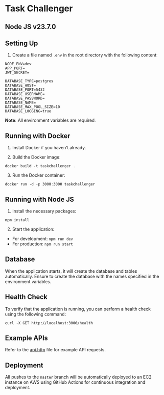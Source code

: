 # Task Challenger

## Node JS v23.7.0

## Setting Up

1. Create a file named `.env` in the root directory with the following content:

```
NODE_ENV=dev
APP_PORT=
JWT_SECRET=

DATABASE_TYPE=postgres
DATABASE_HOST=
DATABASE_PORT=5432
DATABASE_USERNAME=
DATABASE_PASSWORD=
DATABASE_NAME=
DATABASE_MAX_POOL_SIZE=10
DATABASE_LOGGING=true
```

**Note:** All environment variables are required.

## Running with Docker

1. Install Docker if you haven't already.

2. Build the Docker image:

```
docker build -t taskchallenger .
```

3. Run the Docker container:

```
docker run -d -p 3000:3000 taskchallenger
```

## Running with Node JS

1. Install the necessary packages:

```
npm install
```

2. Start the application:

- For development: `npm run dev`
- For production: `npm run start`

## Database

When the application starts, it will create the database and tables automatically. Ensure to create the database with the names specified in the environment variables.

## Health Check

To verify that the application is running, you can perform a health check using the following command:

```
curl -X GET http://localhost:3000/health
```

## Example APIs

Refer to the [api.http](https://github.com/Mrthnx/task_challenger/blob/master/api.http) file for example API requests.

## Deployment

All pushes to the `master` branch will be automatically deployed to an EC2 instance on AWS using GitHub Actions for continuous integration and deployment.
